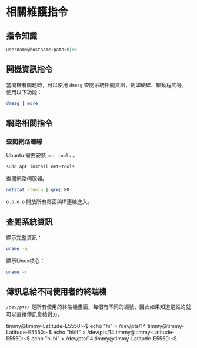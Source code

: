 # 相關維護指令

## 指令知識

```bash
username@hostname:path<$|#>
```

## 開機資訊指令

當開機有問題時，可以使用 `dmesg` 查閱系統相關資訊，例如硬碟、驅動程式等，使用以下功能：

```bash
dmesg | more
```

## 網路相關指令

### 查閱網路連線

Ubuntu 需要安裝 `net-tools` 。

```bash
sudo apt install net-tools
```

查閱網路伺服器。

```bash
netstat -tunlp | grep 80
```

`0.0.0.0` 開放所有界面與IP連線進入。

## 查閱系統資訊

顯示完整資訊：

```bash
uname -a
```

顯示Linux核心：

```bash
uname -r
```

## 傳訊息給不同使用者的終端機

`/dev/pts/` 是所有使用的終端機畫面，每個有不同的編號，因此如果知道是誰的就可以直接傳訊息給對方。

timmy@timmy-Latitude-E5550:~$ echo "hi" > /dev/pts/14
timmy@timmy-Latitude-E5550:~$ echo "hi\lf" > /dev/pts/14
timmy@timmy-Latitude-E5550:~$ echo "hi hi" > /dev/pts/14
timmy@timmy-Latitude-E5550:~$ 




